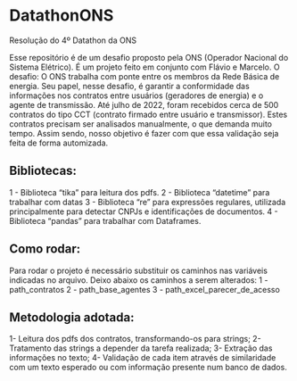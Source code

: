 # DatathonONS
Resolução do 4º Datathon da ONS

Esse repositório é de um desafio proposto pela ONS (Operador Nacional do Sistema Elétrico). É um projeto feito em conjunto com Flávio e Marcelo. O desafio: O ONS trabalha com ponte entre os membros da Rede Básica de energia. Seu papel, nesse desafio, é garantir a conformidade das informações nos contratos entre usuários (geradores de energia) e o agente de transmissão. Até julho de 2022, foram recebidos cerca de 500 contratos do tipo CCT (contrato firmado entre usuário e transmissor). Estes contratos precisam ser analisados manualmente, o que demanda muito tempo. Assim sendo, nosso objetivo é fazer com que essa validação seja feita de forma automizada.

## Bibliotecas: 
1 - Biblioteca “tika” para leitura dos pdfs. 2 - Biblioteca “datetime” para trabalhar com datas 3 - Biblioteca “re” para expressões regulares, utilizada principalmente para detectar CNPJs e identificações de documentos. 4 - Biblioteca “pandas” para trabalhar com Dataframes.

## Como rodar: 
Para rodar o projeto é necessário substituir os caminhos nas variáveis indicadas no arquivo. Deixo abaixo os caminhos a serem alterados: 1 - path_contratos 2 - path_base_agentes 3 - path_excel_parecer_de_acesso

## Metodologia adotada: 
1- Leitura dos pdfs dos contratos, transformando-os para strings; 2- Tratamento das strings a depender da tarefa realizada; 3- Extração das informações no texto; 4- Validação de cada item através de similaridade com um texto esperado ou com informação presente num banco de dados.
